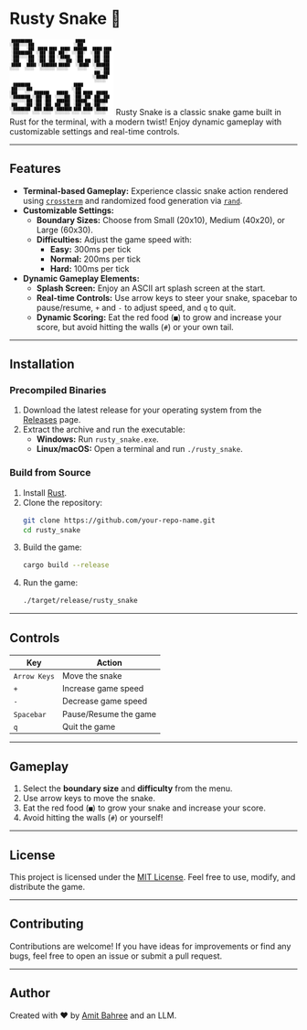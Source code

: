 # Rusty Snake 🐍

![](rusty_snake\images\ascii-text-art.jpg)
Rusty Snake is a classic snake game built in Rust for the terminal, with a modern twist! Enjoy dynamic gameplay with customizable settings and real-time controls.

---

## Features

- **Terminal-based Gameplay:** Experience classic snake action rendered using [`crossterm`](https://github.com/crossterm-rs/crossterm) and randomized food generation via [`rand`](https://github.com/rust-random/rand).
- **Customizable Settings:**
  - **Boundary Sizes:** Choose from Small (20x10), Medium (40x20), or Large (60x30).
  - **Difficulties:** Adjust the game speed with:
    - **Easy:** 300ms per tick
    - **Normal:** 200ms per tick
    - **Hard:** 100ms per tick
- **Dynamic Gameplay Elements:**
  - **Splash Screen:** Enjoy an ASCII art splash screen at the start.
  - **Real-time Controls:** Use arrow keys to steer your snake, spacebar to pause/resume, `+` and `-` to adjust speed, and `q` to quit.
  - **Dynamic Scoring:** Eat the red food (`■`) to grow and increase your score, but avoid hitting the walls (`#`) or your own tail.

---

## Installation

### Precompiled Binaries

1. Download the latest release for your operating system from the [Releases](https://github.com/your-repo-name/releases) page.
2. Extract the archive and run the executable:
   - **Windows:** Run `rusty_snake.exe`.
   - **Linux/macOS:** Open a terminal and run `./rusty_snake`.

### Build from Source

1. Install [Rust](https://www.rust-lang.org/tools/install).
2. Clone the repository:
   ```sh
   git clone https://github.com/your-repo-name.git
   cd rusty_snake
   ```
3. Build the game:
   ```bash
   cargo build --release
   ```
4. Run the game:
   ```bash
   ./target/release/rusty_snake
   ```

---

## Controls

| Key           | Action                         |
|---------------|--------------------------------|
| `Arrow Keys`  | Move the snake                 |
| `+`           | Increase game speed            |
| `-`           | Decrease game speed            |
| `Spacebar`    | Pause/Resume the game          |
| `q`           | Quit the game                  |

---

## Gameplay

1. Select the **boundary size** and **difficulty** from the menu.
2. Use arrow keys to move the snake.
3. Eat the red food (`■`) to grow your snake and increase your score.
4. Avoid hitting the walls (`#`) or yourself!

---

## License

This project is licensed under the [MIT License](LICENSE). Feel free to use, modify, and distribute the game.

---

## Contributing

Contributions are welcome! If you have ideas for improvements or find any bugs, feel free to open an issue or submit a pull request.

---

## Author

Created with ❤️ by [Amit Bahree](https://github.com/bahree) and an LLM.
